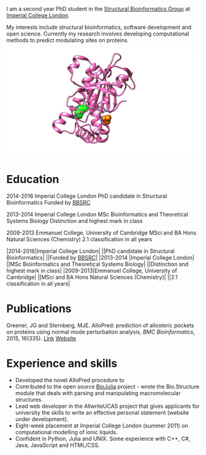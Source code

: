 I am a second year PhD student in the [Structural Bioinformatics Group](http://www.sbg.bio.ic.ac.uk/index.html) at [Imperial College London](https://www.imperial.ac.uk).

My interests include structural bioinformatics, software development and open science. Currently my research involves developing computational methods to predict modulating sites on proteins.

![Modulation of adenylate cyclase](images/protein.png)


# Education

2014-2016 Imperial College London
PhD candidate in Structural Bioinformatics
Funded by [BBSRC](http://www.bbsrc.ac.uk/)

2013-2014 Imperial College London
MSc Bioinformatics and Theoretical Systems Biology
Distinction and highest mark in class

2009-2013 Emmanuel College, University of Cambridge
MSci and BA Hons Natural Sciences (Chemistry)
2.1 classification in all years

|2014-2016|Imperial College London|
||PhD candidate in Structural Bioinformatics|
||Funded by [BBSRC](http://www.bbsrc.ac.uk/)|
|2013-2014 |Imperial College London|
||MSc Bioinformatics and Theoretical Systems Biology|
||Distinction and highest mark in class|
|2009-2013|Emmanuel College, University of Cambridge|
||MSci and BA Hons Natural Sciences (Chemistry)|
||2.1 classification in all years|


# Publications

Greener, JG and Sternberg, MJE. AlloPred: prediction of allosteric pockets on proteins using normal mode perturbation analysis, *BMC Bioinformatics*, 2015, 16(335). [Link](http://bmcbioinformatics.biomedcentral.com/articles/10.1186/s12859-015-0771-1) [Website](http://www.sbg.bio.ic.ac.uk/allopred/home)


# Experience and skills

- Developed the novel AlloPred procedure to
- Contributed to the open source [BioJulia](http://biojulia.github.io/Bio.jl/) project - wrote the Bio.Structure module that deals with parsing and manipulating macromolecular structures.
- Lead web developer in the AllwriteUCAS project that gives applicants for university the skills to write an effective personal statement (website under development).
- Eight-week placement at Imperial College London (summer 2011) on computational modelling of ionic liquids.
- Confident in Python, Julia and UNIX. Some experience with C++, C#, Java, JavaScript and HTML/CSS.
